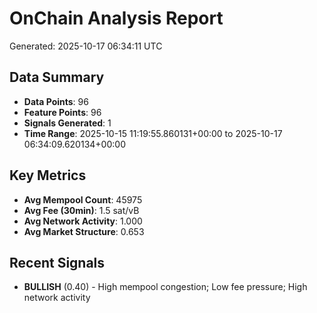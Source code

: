 # OnChain Analysis Report
Generated: 2025-10-17 06:34:11 UTC

## Data Summary
- **Data Points**: 96
- **Feature Points**: 96
- **Signals Generated**: 1
- **Time Range**: 2025-10-15 11:19:55.860131+00:00 to 2025-10-17 06:34:09.620134+00:00

## Key Metrics
- **Avg Mempool Count**: 45975
- **Avg Fee (30min)**: 1.5 sat/vB
- **Avg Network Activity**: 1.000
- **Avg Market Structure**: 0.653

## Recent Signals
- **BULLISH** (0.40) - High mempool congestion; Low fee pressure; High network activity
